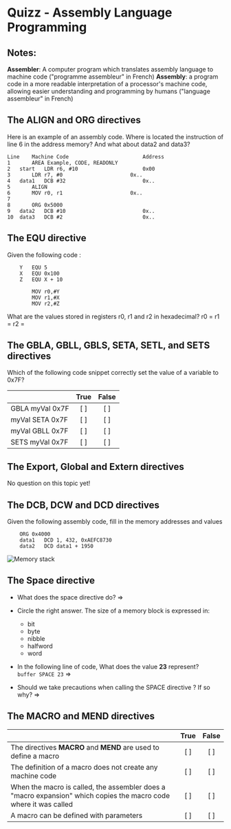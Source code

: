 
# Quizz - Assembly Language Programming

## Notes:
**Assembler**: A computer program which translates assembly language to machine code ("programme assembleur" in French)
**Assembly**: a program code in a more readable interpretation of a processor's machine code, allowing easier understanding and programming by humans ("language assembleur" in French)


## The **ALIGN** and **ORG** directives
Here is an example of an assembly code. Where is located the instruction of line 6 in the address memory? 
And what about data2 and data3?

```
Line	Machine Code						Address
1		AREA Example, CODE, READONLY				
2	start	LDR r6, #10						0x00
3		LDR r7, #0						0x..
4	data1	DCB #32 						0x..
5		ALIGN
6		MOV r0, r1 						0x..
7
8		ORG 0x5000
9	data2	DCB #10 						0x..
10	data3	DCB #2 							0x..
```

## The **EQU** directive
Given the following code : 

```
	Y	EQU 5
	X	EQU 0x100
	Z	EQU X + 10

		MOV r0,#Y
		MOV r1,#X
		MOV r2,#Z
```

What are the values stored in registers r0, r1 and r2 in hexadecimal? 
r0 = 
r1 = 
r2 = 

## The **GBLA**, **GBLL**, **GBLS**, **SETA**, **SETL**, and **SETS** directives
Which of the following code snippet correctly set the value of a variable to 0x7F?

|| True | False|
|-|:-:|:-:|
| GBLA myVal 0x7F | [ ] []() | [ ] []() |
| myVal SETA 0x7F | [ ] []() | [ ] []() |
| myVal GBLL 0x7F | [ ] []() | [ ] []() |
| SETS myVal 0x7F | [ ] []() | [ ] []() |

## The **Export**, **Global** and **Extern** directives
No question on this topic yet!

## The **DCB**, **DCW** and **DCD** directives
Given the following assembly code, fill in the memory addresses and values
```
	ORG 0x4000
	data1	DCD 1, 432, 0xAEFC8730
	data2	DCD data1 + 1950
```

![Memory stack](https://i.imgur.com/xlXSidT.jpg "Memory stack")

## The **Space** directive
* What does the space directive do?
=>

* Circle the right answer. The size of a memory block is expressed in:
	* bit
	* byte
	* nibble
	* halfword
	* word


* In the following line of code, What does the value **23** represent?  
```buffer SPACE 23```
=>  


* Should we take precautions when calling the SPACE directive ? If so why?
=>     

## The **MACRO** and **MEND** directives
|| True | False|
|----------------------------------------------|:--------:|:--------:|
| The directives **MACRO** and **MEND** are used to define a macro| [ ] []() | [ ] []() |
| The definition of a macro does not create any machine code| [ ] []() | [ ] []() |
| When the macro is called, the assembler does a "macro expansion" which copies the macro code where it was called| [ ] []() | [ ] []() |
| A macro can be defined with parameters | [ ] []() | [ ] []() |
